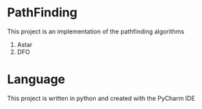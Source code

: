 # PathFinding 
This project is an implementation of the
pathfinding algorithms

1. Astar
2. DFO

# Language
This project is written in python and created with
the PyCharm IDE